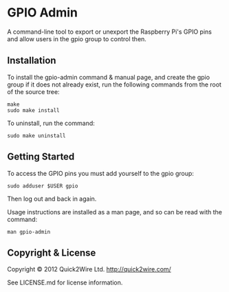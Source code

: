 GPIO Admin
==========

A command-line tool to export or unexport the Raspberry Pi's GPIO pins
and allow users in the gpio group to control then.


Installation
------------

To install the gpio-admin command & manual page, and create the gpio
group if it does not already exist, run the following commands from the
root of the source tree:

    make
    sudo make install


To uninstall, run the command:

    sudo make uninstall


Getting Started
---------------

To access the GPIO pins you must add yourself to the gpio group:

    sudo adduser $USER gpio
    
Then log out and back in again.

Usage instructions are installed as a man page, and so can be read with the command:

    man gpio-admin


Copyright & License
-------------------
       
Copyright © 2012 Quick2Wire Ltd. <http://quick2wire.com/>

See LICENSE.md for license information.
